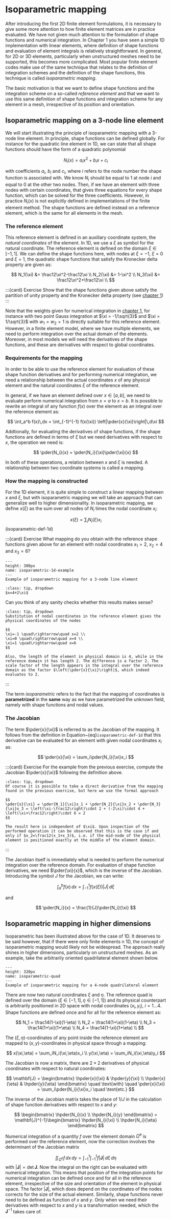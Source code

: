$\newcommand{\pder}[2]{\frac{\partial #1}{\partial #2}}$
$\newcommand{\hpder}[2]{\displaystyle\frac{\partial #1}{\partial #2}}$

# Isoparametric mapping

After introducing the first 2D finite element formulations, it is necessary to give some more attention to how finite element matrices are in practice evaluated. We have not given much attention to the formulation of shape functions and numerical integration. In Chapter 1 you have seen a simple 1D implementation with linear elements, where definition of shape functions and evaluation of element integrals is relatively straightforward. In general, for 2D or 3D elements, particularly when unstructured meshes need to be supported, this becomes more complicated. Most popular finite element codes make use of the same technique that relates to the definition of integration schemes and the definition of the shape functions, this technique is called *isoparametric mapping*. 

The basic motivation is that we want to define shape functions and the integration scheme on a so-called *reference element* and that we want to use this same definition of shape functions and integration scheme for any element in a mesh, irrespective of its position and orientation. 


## Isoparametric mapping on a 3-node line element

We will start illustrating the principle of isoparametric mapping with a 3-node line element. 
In principle, shape functions can be defined globally. For instance for the quadratic line element in 1D, we can state that all shape functions should have the form of a quadratic polynomial 

$$
N_i(x) = a_ix^2 + b_ix + c_i
$$

with coefficients $a_i$, $b_i$ and $c_i$, where $i$ refers to the node number the shape function is associated with. We know $N_i$ should be equal to 1 at node $i$ and equal to 0 at the other two nodes. Then, if we have an element with three nodes with certain coordinates, that gives three equations for every shape function, which can be solved for the three coefficients. However, in practice $N_i(x)$ is not explicitly defined in implementations of the finite element method. The shape functions are defined instead on a reference element, which is the same for all elements in the mesh.

### The reference element

This reference element is defined in an auxiliary coordinate system, the *natural coordinates* of the element. In 1D, we use a $\xi$ as symbol for the natural coordinate. The reference element is defined on the domain $\xi\in[-1,1]$. We can define the shape functions here, with nodes at $\xi=-1$, $\xi=0$ and $\xi=1$, the quadratic shape functions that satisfy the Kronecker delta property are given as:

$$
N_1(\xi) &= \frac12\xi^2-\frac12\xi \\
N_2(\xi) &= 1-\xi^2 \\
N_3(\xi) &= \frac12\xi^2+\frac12\xi \\
$$

:::{card} Exercise
Show that the shape functions given above satisfy the partition of unity property and the Kronecker delta property (see [chapter 1](TODO))
:::

Note that the weights given for numerical integration in [chapter 1](TODO), for instance with two point Gauss integration at $\xi = -1/\sqrt{3}$ and $\xi = 1/\sqrt{3}$ with $w_1=w_2=1$ is directly suitable for this reference element. However, in a finite element model, where we have multiple elements, we need to perform integration over the actual domain of the elements. Moreover, in most models we will need the derivatives of the shape functions, and these are derivatives with respect to global coordinates. 

### Requirements for the mapping

In order to be able to use the reference element for evaluation of these shape function derivatives and for performing numerical integration, we need a relationship between the actual coordinates $x$ of any physical element and the natural coordinates $\xi$ of the reference element. 

In general, if we have an element defined over $x\in[a,b]$, we need to evaluate perform numerical integration from $x=a$ to $x=b$. It is possible to rewrite an integral of any function $f(x)$ over the element as an integral over the reference element as:

$$
\int_a^b f(x)\,dx = \int_{-1}^{-1} f(x(\xi)) \left|\pder{x}{\xi}\right|\,d\xi
$$

Addtionally, for evaluating the derivatives of shape functions, if the shape functions are defined in terms of $\xi$ but we need derivatives with respect to $x$, the operation we need is:

$$
\pder{N_i}{x} = \pder{N_i}{\xi}\pder{\xi}{x}
$$

In both of these operations, a relation between $x$ and $\xi$ is needed. A relationship between two coordinate systems is called a *mapping*. 

### How the mapping is constructed

For the 1D element, it is quite simple to construct a linear mapping between $x$ and $\xi$, but with isoparametric mapping we will take an approach that can generalize well to higher dimensionality. In isoparametric mapping, we define $x(\xi)$ as the sum over all nodes of $N_i$ times the nodal coordinate $x_i$:

$$
x(\xi) = \sum_iN_i(\xi)x_i
$$(isoparametric-def-1d)

:::{card} Exercise
What mapping do you obtain with the reference shape functions given above for an element with nodal coordinates $x_1=2$, $x_2=4$ and $x_3=6$? 

```{figure} ../images/isoparametric_1d_example.png
---
height: 300px
name: isoparametric-1d-example
---
Example of isoparametric mapping for a 3-node line element
```

```{admonition} Solution
:class: tip, dropdown
$x=4+2\xi$
```

Can you think of any sanity checks whether this results makes sense? 

```{admonition} Solution
:class: tip, dropdown
Substitution of nodal coordinates in the reference element gives the physical coordinates of the nodes 

$$
\xi=-1 \quad\rightarrow\quad x=2 \\
\xi=0 \quad\rightarrow\quad x=4 \\
\xi=1 \quad\rightarrow\quad x=6 
$$

Also, the length of the element in physical domain is 4, while in the reference domain it has length 2. The difference is a factor 2. The scale factor of the length appears in the integral over the reference domain as the factor $\left|\pder{x}{\xi}\right|$, which indeed evaluates to 2.
```
:::

The term *isoparametric* refers to the fact that the mapping of coordinates is **parametrized** in the **same** way as we have parametrized the unknown field, namely with shape functions and nodal values. 

### The Jacobian
The term $\pder{x}{\xi}$ is referred to as the Jacobian of the mapping. It follows from the definition in Equation~{eq}`isoparametric-def-1d` that this derivative can be evaluated for an element with given nodal coordinates $x_i$ as:

$$
\pder{x}{\xi} = \sum_i\pder{N_i}{\xi}x_i
$$

:::{card} Exercise
For the example from the previous exercise, compute the Jacobian $\pder{x}{\xi}$ following the definition above. 

```{admonition} Solution
:class: tip, dropdown
Of course it is possible to take a direct derivative from the mapping found in the previous exercise, but here we use the formal approach

$$
\pder{x}{\xi} = \pder{N_1}{\xi}x_1 + \pder{N_2}{\xi}x_2 + \pder{N_3}{\xi}x_3 = \left(\xi-\frac12\right)\cdot 2 + (-2\xi)\cdot 4 + \left(\xi+\frac12\right)\cdot 6 = 2
$$

The result here is independent of $\xi$. Upon inspection of the performed operation it can be observed that this is the case if and only if $x_2=\frac12(x_1+x_3)$, i.e. if the mid-node of the physical element is positioned exactly at the middle of the element domain. 
```
:::

The Jacobian itself is immediately what is needed to perform the numerical integration over the reference domain. For evaluation of shape function derivatives, we need $\pder{\xi}{x}$, which is the inverse of the Jacobian. Introducing the symbol $J$ for the Jacobian, we can write:

$$
\int_a^b f(x)\,dx = \int_{-1}^1 f(x(\xi)) |J|\,d\xi
$$

and

$$
\pder{N_i}{x} = \frac{1}{J}\pder{N_i}{\xi}
$$


## Isoparametric mapping in higher dimensions

Isoparametric has been illustrated above for the case of 1D. It deserves to be said however, that if there were only finite elements n 1D, the concept of isoparametric mapping would likely not be widespread. The approach really shines in higher dimensions, particularly on unstructured meshes. As an example, take the arbitrarily oriented quadrilateral element shown below. 


```{figure} ../images/isoparametric_quad.png
---
height: 320px
name: isoparametric-quad
---
Example of isoparametric mapping for a 4-node quadrilateral element
```

There are now two natural coordinates $\xi$ and $\eta$. The reference quad is defined over the domain $(\xi\in[-1,1],\eta\in[-1,1])$ and its physical counterpart is arbitrarily positioned in 2D space with nodal coordinates $(x_i,y_i),\ i=1\ldots4$. Shape functions are defined once and for all for  the reference element as:

$$
N_1 = \frac14(1-\xi)(1-\eta) \\
N_2 = \frac14(1+\xi)(1-\eta) \\
N_3 = \frac14(1+\xi)(1+\eta) \\
N_4 = \frac14(1-\xi)(1+\eta) \\
$$

The $(\xi,\eta)$-coordinates of any point inside the reference element are mapped to $(x,y)$-coordinates in physical space through a mapping:

$$
x(\xi,\eta) = \sum_iN_i(\xi,\eta)x_i \\
y(\xi,\eta) = \sum_iN_i(\xi,\eta)y_i
$$

The Jacobian is now a matrix, there are $2\times2$ derivatives of physical coordinates with respect to natural coordinates:

$$
\mathbf{J} = \begin{bmatrix} \hpder{x}{\xi} & \hpder{y}{\xi} \\ \hpder{x}{\eta} & \hpder{y}{\eta} \end{bmatrix} \quad \text{with} \quad \pder{x}{\xi} = \sum_i\pder{N_i}{\xi}x_i \quad \text{etc.}
$$

The inverse of the Jacobian matrix takes the place of $1/J$ in the calculation of shape function derivatives with respect to $x$ and $y$: 

$$
\begin{bmatrix} \hpder{N_i}{x} \\ \hpder{N_i}{y} \end{bmatrix} = \mathbf{J}^{-1}\begin{bmatrix} \hpder{N_i}{\xi} \\ \hpder{N_i}{\eta} \end{bmatrix}
$$

Numerical integration of a quantity $f$ over the element domain $\Omega^\mathrm{e}$ is performed over the reference element, now the correction involves the determinant of the Jacobian matrix 

$$
\iint_{\Omega^\mathrm{e}} f\,dx\,dy = \int_{-1}^1\int_{-1}^1 f\left|\mathbf{J}\right|\,d\xi\,d\eta
$$
with $\left|\mathbf{J}\right|=\det{\mathbf{J}}$. Now the integral on the right can be evaluated with numerical integration. This means that position of the integration points for numerical integration can be defined once and for all in the reference element, irrespective of the size and orientation of the element in physical space. The factor $\left|\mathbf{J}\right|$, which does depend on the coordinates of the nodes corrects for the size of the actual element. Similarly, shape functions never need to be defined as function of $x$ and $y$. Only when we need their derivatives with respect to $x$ and $y$ is a transformation needed, which the $\mathbf{J}^{-1}$ takes care of. 
